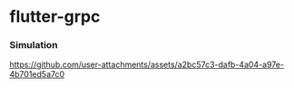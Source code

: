# flutter-grpc
### Simulation


https://github.com/user-attachments/assets/a2bc57c3-dafb-4a04-a97e-4b701ed5a7c0

